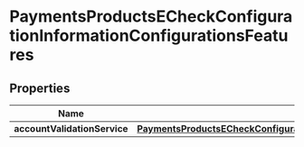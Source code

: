 
# PaymentsProductsECheckConfigurationInformationConfigurationsFeatures

## Properties
Name | Type | Description | Notes
------------ | ------------- | ------------- | -------------
**accountValidationService** | [**PaymentsProductsECheckConfigurationInformationConfigurationsFeaturesAccountValidationService**](PaymentsProductsECheckConfigurationInformationConfigurationsFeaturesAccountValidationService.md) |  |  [optional]



